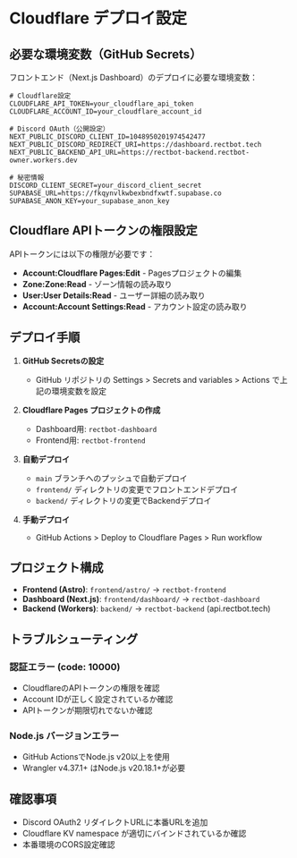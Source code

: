 # Cloudflare デプロイ設定

## 必要な環境変数（GitHub Secrets）

フロントエンド（Next.js Dashboard）のデプロイに必要な環境変数：

```
# Cloudflare設定
CLOUDFLARE_API_TOKEN=your_cloudflare_api_token
CLOUDFLARE_ACCOUNT_ID=your_cloudflare_account_id

# Discord OAuth（公開設定）
NEXT_PUBLIC_DISCORD_CLIENT_ID=1048950201974542477
NEXT_PUBLIC_DISCORD_REDIRECT_URI=https://dashboard.rectbot.tech
NEXT_PUBLIC_BACKEND_API_URL=https://rectbot-backend.rectbot-owner.workers.dev

# 秘密情報
DISCORD_CLIENT_SECRET=your_discord_client_secret
SUPABASE_URL=https://fkqynvlkwbexbndfxwtf.supabase.co
SUPABASE_ANON_KEY=your_supabase_anon_key
```

## Cloudflare APIトークンの権限設定

APIトークンには以下の権限が必要です：

- **Account:Cloudflare Pages:Edit** - Pagesプロジェクトの編集
- **Zone:Zone:Read** - ゾーン情報の読み取り
- **User:User Details:Read** - ユーザー詳細の読み取り
- **Account:Account Settings:Read** - アカウント設定の読み取り

## デプロイ手順

1. **GitHub Secretsの設定**
   - GitHub リポジトリの Settings > Secrets and variables > Actions で上記の環境変数を設定

2. **Cloudflare Pages プロジェクトの作成**
   - Dashboard用: `rectbot-dashboard`
   - Frontend用: `rectbot-frontend`

3. **自動デプロイ**
   - `main` ブランチへのプッシュで自動デプロイ
   - `frontend/` ディレクトリの変更でフロントエンドデプロイ
   - `backend/` ディレクトリの変更でBackendデプロイ

4. **手動デプロイ**
   - GitHub Actions > Deploy to Cloudflare Pages > Run workflow

## プロジェクト構成

- **Frontend (Astro)**: `frontend/astro/` → `rectbot-frontend`
- **Dashboard (Next.js)**: `frontend/dashboard/` → `rectbot-dashboard`
- **Backend (Workers)**: `backend/` → `rectbot-backend` (api.rectbot.tech)

## トラブルシューティング

### 認証エラー (code: 10000)
- CloudflareのAPIトークンの権限を確認
- Account IDが正しく設定されているか確認
- APIトークンが期限切れでないか確認

### Node.js バージョンエラー
- GitHub ActionsでNode.js v20以上を使用
- Wrangler v4.37.1+ はNode.js v20.18.1+が必要

## 確認事項

- Discord OAuth2 リダイレクトURLに本番URLを追加
- Cloudflare KV namespace が適切にバインドされているか確認
- 本番環境のCORS設定確認